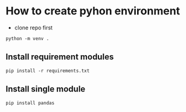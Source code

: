 # How to create pyhon environment

- clone repo first

```
python -m venv .

```

## Install requirement modules

```
pip install -r requirements.txt
```

## Install single module

```
pip install pandas
```

